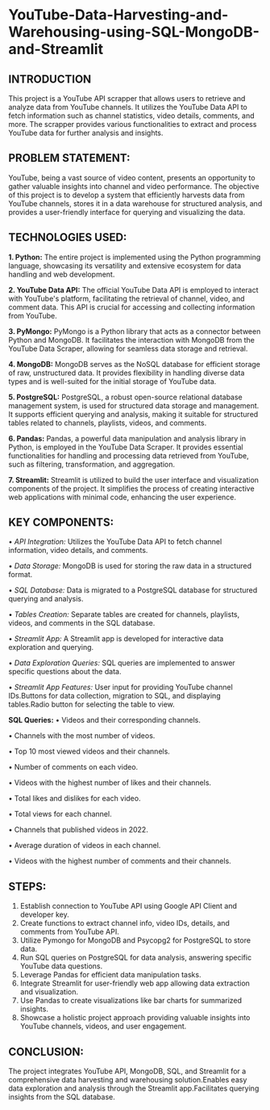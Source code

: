 # YouTube-Data-Harvesting-and-Warehousing-using-SQL-MongoDB-and-Streamlit

## INTRODUCTION
This project is a YouTube API scrapper that allows users to retrieve and analyze data from YouTube channels. It utilizes the YouTube Data API to fetch information such as channel statistics, video details, comments, and more. The scrapper provides various functionalities to extract and process YouTube data for further analysis and insights.
## PROBLEM STATEMENT:
YouTube, being a vast source of video content, presents an opportunity to gather valuable insights into channel and video performance. The objective of this project is to develop a system that efficiently harvests data from YouTube channels, stores it in a data warehouse for structured analysis, and provides a user-friendly interface for querying and visualizing the data.

## TECHNOLOGIES USED:
**1.	Python:**
The entire project is implemented using the Python programming language, showcasing its versatility and extensive ecosystem for data handling and web development.

**2.	YouTube Data API:**
	The official YouTube Data API is employed to interact with YouTube's platform, facilitating the retrieval of channel, video, and comment data. This API is crucial for accessing and collecting information from YouTube.
 
 **3.	PyMongo:**
	PyMongo is a Python library that acts as a connector between Python and MongoDB. It facilitates the interaction with MongoDB from the YouTube Data Scraper, allowing for seamless data storage and retrieval.
 
**4.	MongoDB:**
	MongoDB serves as the NoSQL database for efficient storage of raw, unstructured data. It provides flexibility in handling diverse data types and is well-suited for the initial storage of YouTube data.
 
**5.	PostgreSQL:**
	PostgreSQL, a robust open-source relational database management system, is used for structured data storage and management. It supports efficient querying and analysis, making it suitable for structured tables related to channels, playlists, videos, and comments.

**6.	Pandas:**
	Pandas, a powerful data manipulation and analysis library in Python, is employed in the YouTube Data Scraper. It provides essential functionalities for handling and processing data retrieved from YouTube, such as filtering, transformation, and aggregation.

 **7.	Streamlit:**
	Streamlit is utilized to build the user interface and visualization components of the project. It simplifies the process of creating interactive web applications with minimal code, enhancing the user experience.
 


## KEY COMPONENTS:
•	_API Integration:_   Utilizes the YouTube Data API to fetch channel information, video details, and comments.

•	_Data Storage:_   MongoDB is used for storing the raw data in a structured format.

•	_SQL Database:_  Data is migrated to a PostgreSQL database for structured querying and analysis.

•	_Tables Creation:_  Separate tables are created for channels, playlists, videos, and comments in the SQL database.

•	_Streamlit App:_  A Streamlit app is developed for interactive data exploration and querying.

•	_Data Exploration Queries:_ SQL queries are implemented to answer specific questions about the data.

•	_Streamlit App Features:_  User input for providing YouTube channel IDs.Buttons for data collection, migration to SQL, and displaying tables.Radio button for selecting the table to view.

__SQL Queries:__
•	Videos and their corresponding channels.

•	Channels with the most number of videos.

•	Top 10 most viewed videos and their channels.

•	Number of comments on each video.

•	Videos with the highest number of likes and their channels.

•	Total likes and dislikes for each video.

•	Total views for each channel.

•	Channels that published videos in 2022.

•	Average duration of videos in each channel.

•	Videos with the highest number of comments and their channels.

## STEPS:

1. Establish connection to YouTube API using Google API Client and developer key.
2. Create functions to extract channel info, video IDs, details, and comments from YouTube API.
3. Utilize Pymongo for MongoDB and Psycopg2 for PostgreSQL to store data.
4. Run SQL queries on PostgreSQL for data analysis, answering specific YouTube data questions.
5. Leverage Pandas for efficient data manipulation tasks.
6. Integrate Streamlit for user-friendly web app allowing data extraction and visualization.
7. Use Pandas to create visualizations like bar charts for summarized insights.
8. Showcase a holistic project approach providing valuable insights into YouTube channels, videos, and user engagement.

## CONCLUSION:
The project integrates YouTube API, MongoDB, SQL, and Streamlit for a comprehensive data harvesting and warehousing solution.Enables easy data exploration and analysis through the Streamlit app.Facilitates querying insights from the SQL database.

